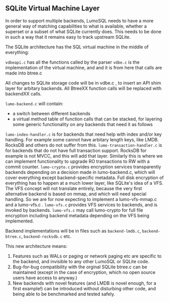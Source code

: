 <!-- SPDX-License-Identifier: CC-BY-SA-4.0 -->
<!-- SPDX-FileCopyrightText: 2020 The LumoSQL Authors -->
<!-- SPDX-ArtifactOfProjectName: LumoSQL -->
<!-- SPDX-FileType: Documentation -->
<!-- SPDX-FileComment: Original by Dan Shearer, 2020 -->



SQLite Virtual Machine Layer
----------------------------

In order to support multiple backends, LumoSQL needs to have a more general way
of matching capabilities to what is available, whether a superset or a subset of
what SQLite currently does. This needs to be done in such a way that it remains
easy to track upstream SQLite.

The SQLite architecture has the SQL virtual machine in the middle of everything:

`vdbeapi.c` has all the functions called by the parser
`vdbe.c` is the implementation of the virtual machine, and and it is
from here that calls are made into btree.c

All changes to SQLite storage code will be in vdbe.c , to insert an
API shim layer for arbitary backends. All BtreeXX function calls will
be replaced with backendXX calls.

`lumo-backend.c` will contain:

* a switch between different backends
* a virtual method table of function calls that can be stacked, for
layering some generic functionality on any backends that need it as
follows

`lumo-index-handler.c` is for backends that need help with index
and/or key handling. For example some cannot have arbitary length
keys, like LMDB. RocksDB and others do not suffer from this.
`lumo-transaction-handler.c` is for backends that do not have full
transaction support. RocksDB for example is not MVCC, and this will
add that layer. Similarly this is where we can implement functionality
to upgrade RO transactions to RW with a commit counter.
`lumo-crypto.c` provides encryption services transparently backends
depending on a decision made in lumo-backend.c, which will cover
everything except backend-specific metadata. Full disk encryption of
everything has to happen at a much lower layer, like SQLite's idea of
a VFS. The VFS concept will not translate entirely, because the very first
alternative backend is based on mmap, and which will need special handling. So we are for now expecting to implement a lumo-vfs-mmap.c and a lumo-vfs.c .
`lumo-vfs.c` provides VFS services to backends, and is invoked by
backends. `lumo-vfs.c` may call lumo-crypto for full file encryption
including backend metadata depending on the VFS being implemented.

Backend implementations will be in files such as `backend-lmdb.c`,
`backend-btree.c`, `backend-rocksdb.c` etc.

This new architecture means:

1. Features such as WALs or paging or network paging etc are specific to the backend, and invisible to any other LumoSQL or SQLite code.
2. Bug-for-bug compatibility with the orginal SQLite btree.c can be maintained (except in the case of encryption, which no open source users have access to anyway.)
3. New backends with novel features (and LMDB is novel enough, for a first example!) can be introduced without disturbing other code, and being able to be benchmarked and tested safely.




